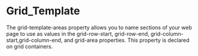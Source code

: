 # Grid_Template
The grid-template-areas property allows you to name sections of your web page to use as values in the grid-row-start, grid-row-end, grid-column-start,grid-column-end, and grid-area properties. This property is declared on grid containers.

